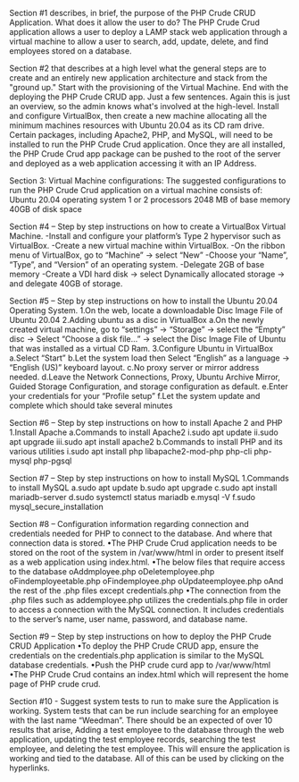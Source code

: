Section #1 describes, in brief, the purpose of the PHP Crude CRUD Application.  What does it allow the user to do?
	The PHP Crude Crud application allows a user to deploy a LAMP stack web application through a virtual machine to allow a user to search, add, update, delete, and find employees stored on a database.

Section #2 that describes at a high level what the general steps are to create and an entirely new application architecture and stack from the "ground up."  Start with the provisioning of the Virtual Machine.  End with the deploying the PHP Crude CRUD app.  Just a few sentences.  Again this is just an overview, so the admin knows what's involved at the high-level.
	Install and configure VirtualBox, then create a new machine allocating all the minimum machines resources with Ubuntu 20.04 as its CD ram drive. Certain packages, including Apache2, PHP, and MySQL, will need to be installed to run the PHP Crude Crud application. Once they are all installed, the PHP Crude Crud app package can be pushed to the root of the server and deployed as a web application accessing it with an IP Address. 
	
Section 3: Virtual Machine configurations: The suggested configurations to run the PHP Crude Crud application on a virtual machine consists of:
	Ubuntu 20.04 operating system
	1 or 2 processors
	2048 MB of base memory
	40GB of disk space

Section #4 – Step by step instructions on how to create a VirtualBox Virtual Machine.
	-Install and configure your platform’s Type 2 hypervisor such as VirtualBox.
	-Create a new virtual machine within VirtualBox.
		-On the ribbon menu of VirtualBox, go to “Machine” -> select “New”
		-Choose your “Name”, “Type”, and “Version” of an operating system.
		-Delegate 2GB of base memory
		-Create a VDI hard disk -> select Dynamically allocated storage -> and delegate 40GB of storage.

Section #5 – Step by step instructions on how to install the Ubuntu 20.04 Operating System.
	1.On the web, locate a downloadable Disc Image File of Ubuntu 20.04
	2.Adding ubuntu as a disc in VirtualBox
		a.On the newly created virtual machine, go to “settings” -> “Storage” -> select the “Empty” disc -> Select “Choose a disk file…” -> select the Disc Image File of Ubuntu that was installed as a virtual CD Ram.
	3.Configure Ubuntu in VirtualBox
		a.Select “Start”
		b.Let the system load then Select “English” as a language -> “English (US)” keyboard layout.
		c.No proxy server or mirror address needed.
		d.Leave the Network Connections, Proxy, Ubuntu Archive Mirror, Guided Storage Configuration, and storage configuration as default.
		e.Enter your credentials for your “Profile setup”
		f.Let the system update and complete which should take several minutes

Section #6 – Step by step instructions on how to install Apache 2 and PHP
	1.Install Apache
		a.Commands to install Apache2
			i.sudo apt update
			ii.sudo apt upgrade
			iii.sudo apt install apache2
		b.Commands to install PHP and its various utilities
			i.sudo apt install php libapache2-mod-php php-cli php-mysql php-pgsql

Section #7 – Step by step instructions on how to install MySQL
	1.Commands to install MySQL
		a.sudo apt update
		b.sudo apt upgrade
		c.sudo apt install mariadb-server
		d.sudo systemctl status mariadb
		e.mysql -V
		f.sudo mysql_secure_installation     

Section #8 – Configuration information regarding connection and credentials needed for PHP to connect to the database.  And where that connection data is stored.
	•The PHP Crude Crud application needs to be stored on the root of the system in /var/www/html in order to present itself as a web application using index.html.
	•The below files that require access to the database
		oAddmployee.php
		oDeletemployee.php
		oFindemployeetable.php
		oFindemployee.php
		oUpdateemployee.php
		oAnd the rest of the .php files except credentials.php
	•The connection from the .php files such as addemployee.php utilizes the credentials.php file in order to access a connection with the MySQL connection. It includes credentials to the server’s name, user name, password, and database name. 

Section #9 – Step by step instructions on how to deploy the PHP Crude CRUD Application
	•To deploy the PHP Crude CRUD app, ensure the credentials on the credentials.php application is similar to the MySQL database credentials.
	•Push the PHP crude curd app to /var/www/html
	•The PHP Crude Crud contains an index.html which will represent the home page of PHP crude crud.

Section #10 - Suggest system tests to run to make sure the Application is working.
	System tests that can be run include searching for an employee with the last name “Weedman”. There should be an expected of over 10 results that arise,
Adding a test employee to the database through the web application, updating the test employee records, searching the test employee, and deleting the test employee. This will ensure the application is working and tied to the database. All of this can be used by clicking on the hyperlinks. 
